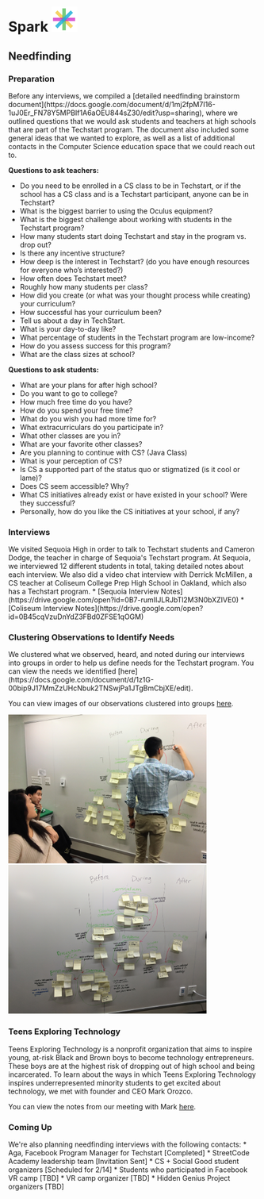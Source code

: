 <div><h1> Spark <img src="Logo.png" height="50"></h1></div>
<h2>Needfinding </h2>
<h3>Preparation</h3>
Before any interviews, we compiled a [detailed needfinding brainstorm document](https://docs.google.com/document/d/1mj2fpM7I16-1uJ0Er_FN78Y5MPBIf1A6aOEU844sZ30/edit?usp=sharing), where we outlined questions that we would ask students and teachers at high schools that are part of the Techstart program. The document also included some general ideas that we wanted to explore, as well as a list of additional contacts in the Computer Science education space that we could reach out to. 

**Questions to ask teachers:**
* Do you need to be enrolled in a CS class to be in Techstart, or if the school has a CS class and is a Techstart participant, anyone can be in Techstart?
* What is the biggest barrier to using the Oculus equipment?
* What is the biggest challenge about working with students in the Techstart program?
* How many students start doing Techstart and stay in the program vs. drop out?
* Is there any incentive structure?
* How deep is the interest in Techstart? (do you have enough resources for everyone who’s interested?)
* How often does Techstart meet?
* Roughly how many students per class?
* How did you create (or what was your thought process while creating) your curriculum?
* How successful has your curriculum been?
* Tell us about a day in TechStart.
* What is your day-to-day like?
* What percentage of students in the Techstart program are low-income?
* How do you assess success for this program?
* What are the class sizes at school?

**Questions to ask students:**
* What are your plans for after high school?
* Do you want to go to college?
* How much free time do you have?
* How do you spend your free time?
* What do you wish you had more time for?
* What extracurriculars do you participate in?
* What other classes are you in?
* What are your favorite other classes?
* Are you planning to continue with CS? (Java Class)
* What is your perception of CS?
* Is CS a supported part of the status quo or stigmatized (is it cool or lame)?
* Does CS seem accessible? Why?
* What CS initiatives already exist or have existed in your school? Were they successful? 
* Personally, how do you like the CS initiatives at your school, if any?


<h3>Interviews</h3>
We visited Sequoia High in order to talk to Techstart students and Cameron Dodge, the teacher in charge of Sequoia's Techstart program. At Sequoia, we interviewed 12 different students in total, taking detailed notes about each interview. We also did a video chat interview with Derrick McMillen, a CS teacher at Coliseum College Prep High School in Oakland, which also has a Techstart program.
* [Sequoia Interview Notes](https://drive.google.com/open?id=0B7-rumIIJLRJbTl2M3N0bXZIVE0)
* [Coliseum Interview Notes](https://drive.google.com/open?id=0B45cqVzuDnYdZ3FBd0ZFSE1qOGM)

<h3>Clustering Observations to Identify Needs</h3>
We clustered what we observed, heard, and noted during our interviews into groups in order to help us define needs for the Techstart program. You can view the needs we identified [here](https://docs.google.com/document/d/1z1G-00bip9J17MmZzUHcNbuk2TNSwjPa1JTgBmCbjXE/edit). 

You can view images of our observations clustered into groups [here](https://drive.google.com/open?id=0B45cqVzuDnYdWUtsczJ3M1lTM2s). 

<div><img src="IMG_3001.JPG" height=300>&nbsp;&nbsp;&nbsp;&nbsp;&nbsp;<img src="IMG_20170204_165922.jpg" height=300></div>

<h3>Teens Exploring Technology</h3>
Teens Exploring Technology is a nonprofit organization that aims to inspire young, at-risk Black and Brown boys to become technology entrepreneurs. These boys are at the highest risk of dropping out of high school and being incarcerated. To learn about the ways in which Teens Exploring Technology inspires underrepresented minority students to get excited about technology, we met with founder and CEO Mark Orozco. 

You can view the notes from our meeting with Mark [here](https://docs.google.com/document/d/12nAVrieSxXo4Jxk-s5gQ1m0145YLobUcpWdGWFjA3D4/edit#heading=h.3lh080nlcrt4).

<h3>Coming Up</h3>
We're also planning needfinding interviews with the following contacts:
* Aga, Facebook Program Manager for Techstart [Completed]
* StreetCode Academy leadership team [Invitation Sent]
* CS + Social Good student organizers [Scheduled for 2/14]
* Students who participated in Facebook VR camp [TBD]
* VR camp organizer [TBD]
* Hidden Genius Project organizers [TBD]
 
